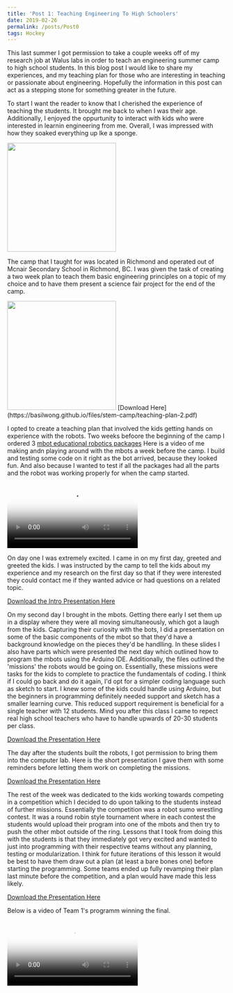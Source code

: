 ```yaml
---
title: 'Post 1: Teaching Engineering To High Schoolers'
date: 2019-02-26
permalink: /posts/Post0
tags: Hockey
---
```


This last summer I got permission to take a couple weeks off of my research job at Walus labs in order to teach an engineering summer camp to high school students. In this blog post I would like to share my experiences, and my teaching plan for those who are interesting in teaching or passionate about engineering. Hopefully the information in this post can act as a stepping stone for something greater in the future. 

To start I want the reader to know that I cherished the experience of teaching the students. It brought me back to when I was their age. Additionally, I enjoyed the oppurtunity to interact with kids who were interested in learnin engineering from me. Overall, I was impressed with how they soaked everything up lke a sponge. 

<img src="https://basilwong.github.io/files/stem-camp/teachers.jpg" width='250'>

The camp that I taught for was located in Richmond and operated out of Mcnair Secondary School in Richmond, BC. I was given the task of creating a two week plan to teach them basic engineering principles on a topic of my choice and to have them present a science fair project for the end of the camp. 

<img src="https://basilwong.github.io/files/stem-camp/teaching-plan-2.JPG" width='250'>
[Download Here](https://basilwong.github.io/files/stem-camp/teaching-plan-2.pdf)

I opted to create a teaching plan that involved the kids getting hands on experience with the robots. Two weeks befoore the beginning of the camp I ordered 3 [mbot educational robotics packages](https://www.digikey.com/en/product-highlight/m/makeblock/mbot-educational-robotics-platform) Here is a video of me making andn playing around with the mbots a week before the camp. I build and testing some code on it right as the bot arrived, because they looked fun. And also because I wanted to test if all the packages had all the parts and the robot was working properly for when the camp started.

<video src="https://basilwong.github.io/files/stem-camp/testing-out-mbot.mp4" poster="https://basilwong.github.io/files/stem-camp/testing-out-mbot-moment.jpg" controls preload></video>

On day one I was extremely excited. I came in on my first day, greeted and greeted the kids. I was instructed by the camp to tell the kids about my experience and my research on the first day so that if they were interested they could contact me if they wanted advice or had questions on a related topic. 

[Download the Intro Presentation Here](https://basilwong.github.io/files/stem-camp/intro.pptx)

On my second day I brought in the mbots. Getting there early I set them up in a display where they were all moving simultaneously, which got a laugh from the kids. Capturing their curiosity with the bots, I did a presentation on some of the basic components of the mbot so that they'd have a background knowledge on the pieces they'd be handlling. In these slides I also have parts which were presented the next day which outlined how to program the mbots using the Arduino IDE. Additionally, the files outlined the 'missions' the robots would be going on. Essentially, these missions were tasks for the kids to complete to practice the fundamentals of coding. I think if I could go back and do it again, I'd opt for a simpler coding language such as sketch to start. I knew some of the kids could handle using Arduino, but the beginners in programming definitely needed support and sketch has a smaller learning curve. This reduced support requirement is beneficial for a single teacher with 12 students. Mind you after this class I came to repect real high school teachers who have to handle upwards of 20-30 students per class. 

[Download the Presentation Here](https://basilwong.github.io/files/stem-camp/engineering-and-technology.pptx)

The day after the students built the robots, I got permission to bring them into the computer lab. Here is the short presentation I gave them with some reminders before letting them work on completing the missions. 

[Download the Presentation Here](https://basilwong.github.io/files/stem-camp/how-to-start-mbot.pptx)

The rest of the week was dedicated to the kids working towards competing in a competition which I decided to do upon talking to the students instead of further missions. Essentially the competition was a robot sumo wrestling contest. It was a round robin style tournament where in each contest the students would upload their program into one of the mbots and then try to push the other mbot outside of the ring. Lessons that I took from doing this with the students is that they immediately got very excited and wanted to just into programming with their respective teams without any planning, testing or modularization. I think for future iterations of this lesson it would be best to have them draw out a plan (at least a bare bones one) before starting the programming. Some teams ended up fully revamping their plan last minute before the competition, and a plan would have made this less likely. 

[Download the Presentation Here](https://basilwong.github.io/files/stem-camp/competition.pptx)

Below is a video of Team 1's programm winning the final. 

<video src="https://basilwong.github.io/files/stem-camp/winning.mp4" poster="https://basilwong.github.io/files/stem-camp/winning-moment.jpg" controls preload></video>




